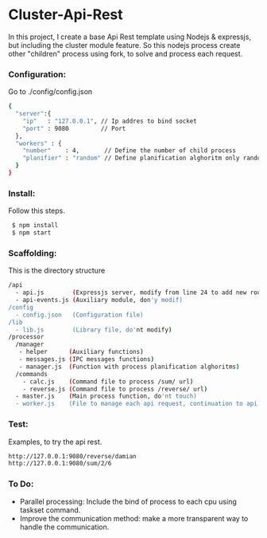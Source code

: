 # Cluster-Api-Rest
In this project, I create a base Api Rest template using Nodejs & expressjs, but including the cluster module feature. So this nodejs process create other "children" process using fork, to solve and process each request.

### Configuration:
Go to ./config/config.json
```sh
{
  "server":{
    "ip"   : "127.0.0.1", // Ip addres to bind socket
    "port" : 9080         // Port  
  },
  "workers" : {
    "number"    : 4,       // Define the number of child process      
    "planifier" : "random" // Define planification alghoritm only random available.
  }
}
```

### Install:
Follow this steps.
```sh
 $ npm install
 $ npm start
```

### Scaffolding:
This is the directory structure

```sh
/api
  - api.js        (Expressjs server, modify from line 24 to add new routes) 
  - api-events.js (Auxiliary module, don'y modif)
/config
  - config.json   (Configuration file)
/lib
  - lib.js        (Library file, do'nt modify)
/processor
  /manager
   - helper      (Auxiliary functions)
   - messages.js (IPC messages functions)
   - manager.js  (Function with process planification alghoritms)
  /commands
    - calc.js    (Command file to process /sum/ url)
    - reverse.js (Command file to process /reverse/ url)
  - master.js    (Main process function, do'nt touch)
  - worker.js    (File to manage each api request, continuation to api.js)
```

### Test:
Examples, to try the api rest.
```sh
http://127.0.0.1:9080/reverse/damian
http://127.0.0.1:9080/sum/2/6
```

### To Do:
- Parallel processing: Include the bind of process to each cpu using taskset command.
- Improve the communication method: make a more transparent way to handle the communication.
